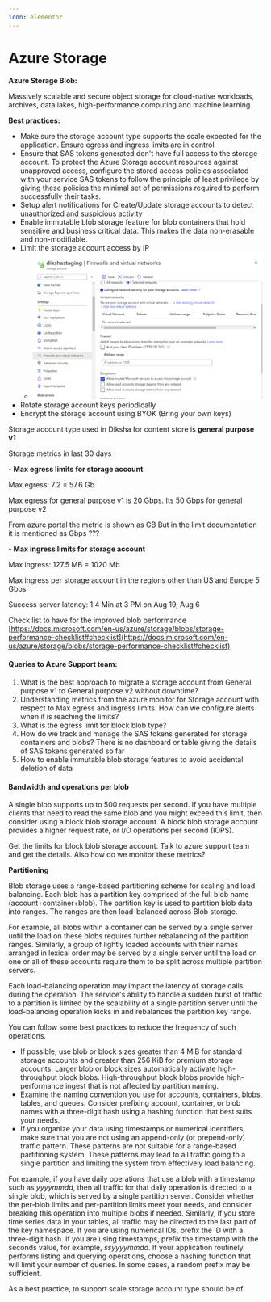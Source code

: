 ```yaml
---
icon: elementor
---
```


# Azure Storage

**Azure Storage Blob:**

Massively scalable and secure object storage for cloud-native workloads, archives, data lakes, high-performance computing and machine learning

**Best practices:**

* Make sure the storage account type supports the scale expected for the application. Ensure egress and ingress limits are in control
* Ensure that SAS tokens generated don't have full access to the storage account. To protect the Azure Storage account resources against unapproved access, configure the stored access policies associated with your service SAS tokens to follow the principle of least privilege by giving these policies the minimal set of permissions required to perform successfully their tasks.
* Setup alert notifications for Create/Update storage accounts to detect unauthorized and suspicious activity
* Enable immutable blob storage feature for blob containers that hold sensitive and business critical data. This makes the data non-erasable and non-modifiable.
* Limit the storage account access by IP
  * ![](<../../../../../.gitbook/assets/0 (7).png>)
* Rotate storage account keys periodically
* Encrypt the storage account using BYOK (Bring your own keys)

Storage account type used in Diksha for content store is **general purpose v1**

Storage metrics in last 30 days

**- Max egress limits for storage account**

Max egress: 7.2 = 57.6 Gb

Max egress for general purpose v1 is 20 Gbps. Its 50 Gbps for general purpose v2

From azure portal the metric is shown as GB But in the limit documentation it is mentioned as Gbps ???

**- Max ingress limits for storage account**

Max ingress: 127.5 MB = 1020 Mb

Max ingress per storage account in the regions other than US and Europe 5 Gbps

Success server latency: 1.4 Min at 3 PM on Aug 19, Aug 6

Check list to have for the improved blob performance [https://docs.microsoft.com/en-us/azure/storage/blobs/storage-performance-checklist#checklist](https://docs.microsoft.com/en-us/azure/storage/blobs/storage-performance-checklist#checklist)

#### **Queries to Azure Support team:** <a href="#id-444jdfr9wiya" id="id-444jdfr9wiya"></a>

1. What is the best approach to migrate a storage account from General purpose v1 to General purpose v2 without downtime?
2. Understanding metrics from the azure monitor for Storage account with respect to Max egress and ingress limits. How can we configure alerts when it is reaching the limits?
3. What is the egress limit for block blob type?
4. How do we track and manage the SAS tokens generated for storage containers and blobs? There is no dashboard or table giving the details of SAS tokens generated so far
5. How to enable immutable blob storage features to avoid accidental deletion of data

#### **Bandwidth and operations per blob** <a href="#id-444jdfr9wiya" id="id-444jdfr9wiya"></a>

A single blob supports up to 500 requests per second. If you have multiple clients that need to read the same blob and you might exceed this limit, then consider using a block blob storage account. A block blob storage account provides a higher request rate, or I/O operations per second (IOPS).

Get the limits for block blob storage account. Talk to azure support team and get the details. Also how do we monitor these metrics?

**Partitioning**

Blob storage uses a range-based partitioning scheme for scaling and load balancing. Each blob has a partition key comprised of the full blob name (account+container+blob). The partition key is used to partition blob data into ranges. The ranges are then load-balanced across Blob storage.

For example, all blobs within a container can be served by a single server until the load on these blobs requires further rebalancing of the partition ranges. Similarly, a group of lightly loaded accounts with their names arranged in lexical order may be served by a single server until the load on one or all of these accounts require them to be split across multiple partition servers.

Each load-balancing operation may impact the latency of storage calls during the operation. The service's ability to handle a sudden burst of traffic to a partition is limited by the scalability of a single partition server until the load-balancing operation kicks in and rebalances the partition key range.

You can follow some best practices to reduce the frequency of such operations.

* If possible, use blob or block sizes greater than 4 MiB for standard storage accounts and greater than 256 KiB for premium storage accounts. Larger blob or block sizes automatically activate high-throughput block blobs. High-throughput block blobs provide high-performance ingest that is not affected by partition naming.
* Examine the naming convention you use for accounts, containers, blobs, tables, and queues. Consider prefixing account, container, or blob names with a three-digit hash using a hashing function that best suits your needs.
* If you organize your data using timestamps or numerical identifiers, make sure that you are not using an append-only (or prepend-only) traffic pattern. These patterns are not suitable for a range-based partitioning system. These patterns may lead to all traffic going to a single partition and limiting the system from effectively load balancing.

For example, if you have daily operations that use a blob with a timestamp such as _yyyymmdd_, then all traffic for that daily operation is directed to a single blob, which is served by a single partition server. Consider whether the per-blob limits and per-partition limits meet your needs, and consider breaking this operation into multiple blobs if needed. Similarly, if you store time series data in your tables, all traffic may be directed to the last part of the key namespace. If you are using numerical IDs, prefix the ID with a three-digit hash. If you are using timestamps, prefix the timestamp with the seconds value, for example, _ssyyyymmdd_. If your application routinely performs listing and querying operations, choose a hashing function that will limit your number of queries. In some cases, a random prefix may be sufficient.

As a best practice, to support scale storage account type should be of
